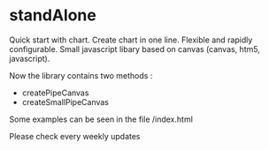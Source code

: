 # standAlone

Quick start with chart. Create chart in one line. Flexible and rapidly configurable.
Small javascript libary based on canvas (canvas, htm5, javascript). 

Now the library contains two methods :
- createPipeCanvas
- createSmallPipeCanvas

Some examples can be seen in the file /index.html


Please check every weekly updates